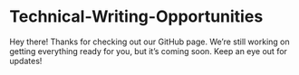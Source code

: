 # Technical-Writing-Opportunities
Hey there! Thanks for checking out our GitHub page. We’re still working on getting everything ready for you, but it’s coming soon. Keep an eye out for updates!
